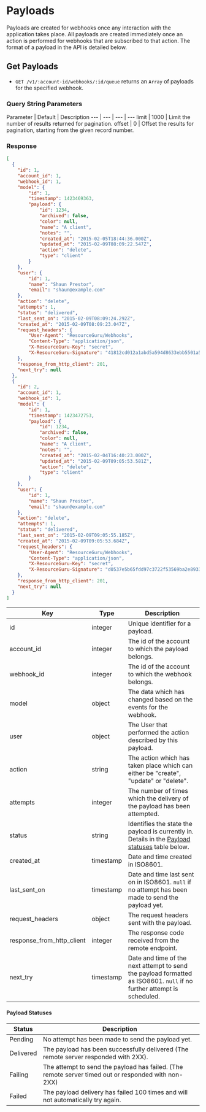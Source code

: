 # Payloads

Payloads are created for webhooks once any interaction with the application takes place. All payloads are created immediately once an action is performed for webhooks that are subscribed to that action. The format of a payload in the API is detailed below.

## Get Payloads

* `GET /v1/:account-id/webhooks/:id/queue` returns an `Array` of payloads for the specified webhook.

### Query String Parameters

Parameter | Default | Description
--- | --- | --- | ---
limit | 1000 | Limit the number of results returned for pagination.
offset | 0 | Offset the results for pagination, starting from the given record number.

### Response

```json
[
  {
    "id": 1,
    "account_id": 1,
    "webhook_id": 1,
    "model": {
        "id": 1,
        "timestamp": 1423469363,
        "payload": {
            "id": 1234,
            "archived": false,
            "color": null,
            "name": "A client",
            "notes": "",
            "created_at": "2015-02-05T18:44:36.000Z",
            "updated_at": "2015-02-09T08:09:22.547Z",
            "action": "delete",
            "type": "client"
        }
    },
    "user": {
        "id": 1,
        "name": "Shaun Prestor",
        "email": "shaun@example.com"
    },
    "action": "delete",
    "attempts": 1,
    "status": "delivered",
    "last_sent_on": "2015-02-09T08:09:24.292Z",
    "created_at": "2015-02-09T08:09:23.047Z",
    "request_headers": {
        "User-Agent": "ResourceGuru/Webhooks",
        "Content-Type": "application/json",
        "X-ResourceGuru-Key": "secret",
        "X-ResourceGuru-Signature": "41812cd012a1abd5a594d8633ebb5501a5cb0d3ee56bb4a4069b9f9e3bf962d6"
    },
    "response_from_http_client": 201,
    "next_try": null
  },
  {
    "id": 2,
    "account_id": 1,
    "webhook_id": 1,
    "model": {
        "id": 1,
        "timestamp": 1423472753,
        "payload": {
            "id": 1234,
            "archived": false,
            "color": null,
            "name": "A client",
            "notes": "",
            "created_at": "2015-02-04T16:40:23.000Z",
            "updated_at": "2015-02-09T09:05:53.581Z",
            "action": "delete",
            "type": "client"
        }
    },
    "user": {
        "id": 1,
        "name": "Shaun Prestor",
        "email": "shaun@example.com"
    },
    "action": "delete",
    "attempts": 1,
    "status": "delivered",
    "last_sent_on": "2015-02-09T09:05:55.185Z",
    "created_at": "2015-02-09T09:05:53.684Z",
    "request_headers": {
        "User-Agent": "ResourceGuru/Webhooks",
        "Content-Type": "application/json",
        "X-ResourceGuru-Key": "secret",
        "X-ResourceGuru-Signature": "d0537e5b65fdd97c3722f53569ba2e89335889fa25f235c5d864f1d9422ec400"
    },
    "response_from_http_client": 201,
    "next_try": null
  }
]
```

Key | Type | Description
--- | --- | ---
id | integer | Unique identifier for a payload.
account_id | integer | The id of the account to which the payload belongs.
webhook_id | integer | The id of the account to which the webhook belongs.
model | object | The data which has changed based on the events for the webhook.
user | object | The User that performed the action described by this payload.
action | string | The action which has taken place which can either be "create", "update" or "delete".
attempts | integer | The number of times which the delivery of the payload has been attempted.
status | string | Identifies the state the payload is currently in. Details in the [Payload statuses](#payload-statuses) table below.
created_at | timestamp | Date and time created in ISO8601.
last_sent_on | timestamp | Date and time last sent on in ISO8601. `null` if no attempt has been made to send the payload yet.
request_headers | object | The request headers sent with the payload.
response_from_http_client | integer | The response code received from the remote endpoint.
next_try | timestamp | Date and time of the next attempt to send the payload formatted as ISO8601. `null` if no further attempt is scheduled.

#### Payload Statuses

Status | Description
---    | ---
Pending   | No attempt has been made to send the payload yet.
Delivered | The payload has been successfully delivered (The remote server responded with 2XX).
Failing   | The attempt to send the payload has failed. (The remote server timed out or responded with non-2XX)
Failed    | The payload delivery has failed 100 times and will not automatically try again.
